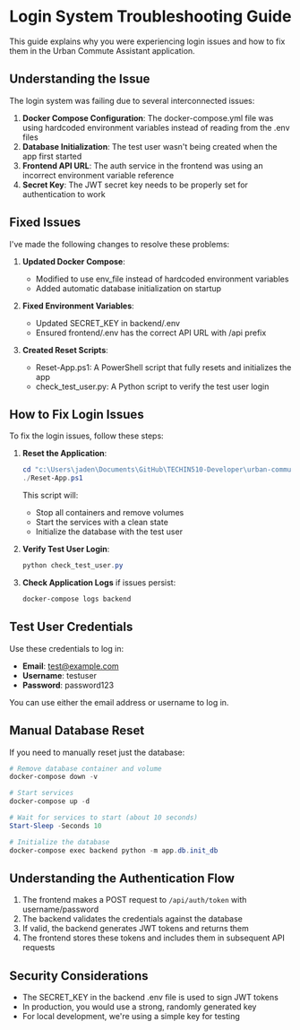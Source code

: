 # Login System Troubleshooting Guide

This guide explains why you were experiencing login issues and how to fix them in the Urban Commute Assistant application.

## Understanding the Issue

The login system was failing due to several interconnected issues:

1. **Docker Compose Configuration**: The docker-compose.yml file was using hardcoded environment variables instead of reading from the .env files
2. **Database Initialization**: The test user wasn't being created when the app first started
3. **Frontend API URL**: The auth service in the frontend was using an incorrect environment variable reference
4. **Secret Key**: The JWT secret key needs to be properly set for authentication to work

## Fixed Issues

I've made the following changes to resolve these problems:

1. **Updated Docker Compose**:
   - Modified to use env_file instead of hardcoded environment variables
   - Added automatic database initialization on startup

2. **Fixed Environment Variables**:
   - Updated SECRET_KEY in backend/.env
   - Ensured frontend/.env has the correct API URL with /api prefix

3. **Created Reset Scripts**:
   - Reset-App.ps1: A PowerShell script that fully resets and initializes the app
   - check_test_user.py: A Python script to verify the test user login

## How to Fix Login Issues

To fix the login issues, follow these steps:

1. **Reset the Application**:
   ```powershell
   cd "c:\Users\jaden\Documents\GitHub\TECHIN510-Developer\urban-commute-assistant"
   ./Reset-App.ps1
   ```

   This script will:
   - Stop all containers and remove volumes
   - Start the services with a clean state
   - Initialize the database with the test user

2. **Verify Test User Login**:
   ```powershell
   python check_test_user.py
   ```

3. **Check Application Logs** if issues persist:
   ```powershell
   docker-compose logs backend
   ```

## Test User Credentials

Use these credentials to log in:

- **Email**: test@example.com
- **Username**: testuser
- **Password**: password123

You can use either the email address or username to log in.

## Manual Database Reset

If you need to manually reset just the database:

```powershell
# Remove database container and volume
docker-compose down -v

# Start services
docker-compose up -d

# Wait for services to start (about 10 seconds)
Start-Sleep -Seconds 10

# Initialize the database
docker-compose exec backend python -m app.db.init_db
```

## Understanding the Authentication Flow

1. The frontend makes a POST request to `/api/auth/token` with username/password
2. The backend validates the credentials against the database
3. If valid, the backend generates JWT tokens and returns them
4. The frontend stores these tokens and includes them in subsequent API requests

## Security Considerations

- The SECRET_KEY in the backend .env file is used to sign JWT tokens
- In production, you would use a strong, randomly generated key
- For local development, we're using a simple key for testing
